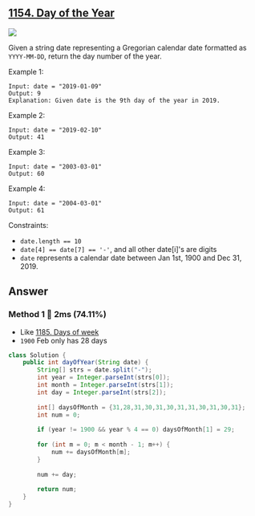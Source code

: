 ## [1154. Day of the Year](https://leetcode.com/problems/day-of-the-year/submissions/)

![](https://github.com/weltond/DataStructure/blob/master/easy.PNG)

Given a string date representing a Gregorian calendar date formatted as `YYYY-MM-DD`, return the day number of the year.

Example 1:

```
Input: date = "2019-01-09"
Output: 9
Explanation: Given date is the 9th day of the year in 2019.
```

Example 2:

```
Input: date = "2019-02-10"
Output: 41
```

Example 3:

```
Input: date = "2003-03-01"
Output: 60
```

Example 4:

```
Input: date = "2004-03-01"
Output: 61
```

Constraints:

- `date.length == 10`
- `date[4] == date[7] == '-'`, and all other date[i]'s are digits
- `date` represents a calendar date between Jan 1st, 1900 and Dec 31, 2019.

## Answer
### Method 1 :rabbit: 2ms (74.11%)

- Like [1185. Days of week](https://github.com/weltond/DataStructure/blob/master/LeetCode/array/1185-day-of-the-week.md)
- `1900` Feb only has 28 days

```java
class Solution {
    public int dayOfYear(String date) {
        String[] strs = date.split("-");
        int year = Integer.parseInt(strs[0]);
        int month = Integer.parseInt(strs[1]);
        int day = Integer.parseInt(strs[2]);
        
        int[] daysOfMonth = {31,28,31,30,31,30,31,31,30,31,30,31};
        int num = 0;
        
        if (year != 1900 && year % 4 == 0) daysOfMonth[1] = 29;
        
        for (int m = 0; m < month - 1; m++) {
            num += daysOfMonth[m];
        }
        
        num += day;
        
        return num;
    }
}
```
